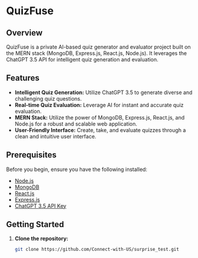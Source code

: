# QuizFuse

## Overview

QuizFuse is a private AI-based quiz generator and evaluator project built on the MERN stack (MongoDB, Express.js, React.js, Node.js). It leverages the ChatGPT 3.5 API for intelligent quiz generation and evaluation.

## Features

- **Intelligent Quiz Generation:** Utilize ChatGPT 3.5 to generate diverse and challenging quiz questions.
- **Real-time Quiz Evaluation:** Leverage AI for instant and accurate quiz evaluation.
- **MERN Stack:** Utilize the power of MongoDB, Express.js, React.js, and Node.js for a robust and scalable web application.
- **User-Friendly Interface:** Create, take, and evaluate quizzes through a clean and intuitive user interface.

## Prerequisites

Before you begin, ensure you have the following installed:

- [Node.js](https://nodejs.org/)
- [MongoDB](https://www.mongodb.com/)
- [React.js](https://reactjs.org/)
- [Express.js](https://expressjs.com/)
- [ChatGPT 3.5 API Key](https://beta.openai.com/signup/)

## Getting Started

1. **Clone the repository:**

   ```bash
   git clone https://github.com/Connect-with-US/surprise_test.git
